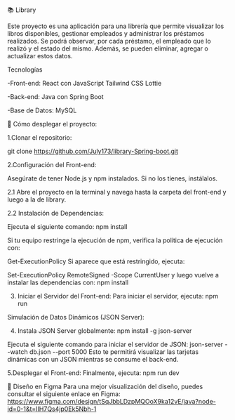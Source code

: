 📚 Library


Este proyecto es una aplicación para una librería que permite visualizar los libros disponibles, gestionar empleados y administrar los préstamos realizados. Se podrá observar, por cada préstamo, el empleado que lo realizó y el estado del mismo. Además, se pueden eliminar, agregar o actualizar estos datos.

Tecnologías

-Front-end:
   React con JavaScript
   Tailwind CSS
   Lottie

-Back-end:
   Java con Spring Boot

-Base de Datos:
   MySQL
   
🚀 Cómo desplegar el proyecto:

1.Clonar el repositorio:

git clone https://github.com/July173/library-Spring-boot.git

2.Configuración del Front-end:

Asegúrate de tener Node.js y npm instalados. 
Si no los tienes, instálalos.

2.1 Abre el proyecto en la terminal y navega hasta la carpeta del front-end y luego a la de library.

2.2 Instalación de Dependencias:

Ejecuta el siguiente comando:
npm install

Si tu equipo restringe la ejecución de npm, verifica la política de ejecución con:

Get-ExecutionPolicy
Si aparece que está restringido, ejecuta:

Set-ExecutionPolicy RemoteSigned -Scope CurrentUser
y luego vuelve a instalar las dependencias con:
npm install

3. Iniciar el Servidor del Front-end:
Para iniciar el servidor, ejecuta:
npm run

Simulación de Datos Dinámicos (JSON Server):

4. Instala JSON Server globalmente:
npm install -g json-server

Ejecuta el siguiente comando para iniciar el servidor de JSON:
json-server --watch db.json --port 5000
Esto te permitirá visualizar las tarjetas dinámicas con un JSON mientras se consume el back-end.

5.Desplegar el Front-end:
Finalmente, ejecuta:
npm run dev

🎨 Diseño en Figma
Para una mejor visualización del diseño, puedes consultar el siguiente enlace en Figma:
https://www.figma.com/design/tSqJbbLDzpMQOoX9ka12vE/java?node-id=0-1&t=IIH7Qs4jp0Ek5Nbh-1


